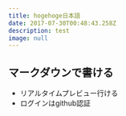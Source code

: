 ```yaml
---
title: hogehoge日本語
date: 2017-07-30T00:48:43.258Z
description: test
image: null
---
```

## マークダウンで書ける

- リアルタイムプレビュー行ける
- ログインはgithub認証


